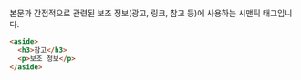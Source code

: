 # <aside>

본문과 간접적으로 관련된 보조 정보(광고, 링크, 참고 등)에 사용하는 시맨틱 태그입니다.

```html
<aside>
  <h3>참고</h3>
  <p>보조 정보</p>
</aside>
```
